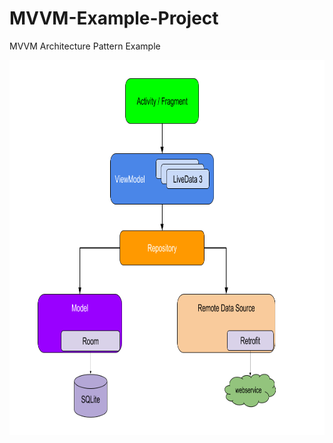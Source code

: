 # MVVM-Example-Project
MVVM Architecture Pattern Example

<a href="https://github.com/Ilhom0549/
MVVM-Example-Project/blob/master/image/mvvm.png" target="_blank"><img src="https://github.com/Ilhom0549/MVVM-Example-Project/blob/master/image/mvvm.png" height="600"></a>
